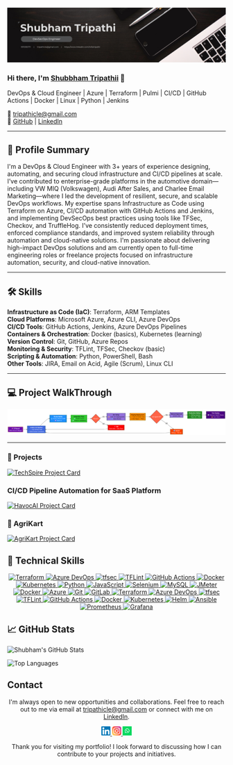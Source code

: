 
<p align="center">
  <img src="https://github.com/tripathicle/tripathicle/blob/main/DevSecOps%20Personal%20Profile%20Linkedin%20Banner.png" />
</p>
<h3 align="left" class="heading-element" dir="auto">Hi there, I'm <a href="www.linkedin.com/in/tstripathi" rel="nofollow">Shubbham Tripathii</a> 👋</h3>
DevOps & Cloud Engineer | Azure | Terraform | Pulmi | CI/CD | GitHub Actions | Docker | Linux | Python | Jenkins

📧 tripathicle@gmail.com  
🔗 [GitHub](https://github.com/tripathicle) | [LinkedIn](https://www.linkedin.com/in/tstripathi)

---

## 💼 Profile Summary  
I'm a DevOps & Cloud Engineer with 3+ years of experience designing, automating, and securing cloud infrastructure and CI/CD pipelines at scale. I’ve contributed to enterprise-grade platforms in the automotive domain—including VW MIQ (Volkswagen), Audi After Sales, and Charlee Email Marketing—where I led the development of resilient, secure, and scalable DevOps workflows.
My expertise spans Infrastructure as Code using Terraform on Azure, CI/CD automation with GitHub Actions and Jenkins, and implementing DevSecOps best practices using tools like TFSec, Checkov, and TruffleHog. I’ve consistently reduced deployment times, enforced compliance standards, and improved system reliability through automation and cloud-native solutions.
I'm passionate about delivering high-impact DevOps solutions and am currently open to full-time engineering roles or freelance projects focused on infrastructure automation, security, and cloud-native innovation.

---
## 🛠️ Skills  
**Infrastructure as Code (IaC)**: Terraform, ARM Templates  
**Cloud Platforms**: Microsoft Azure, Azure CLI, Azure DevOps  
**CI/CD Tools**: GitHub Actions, Jenkins, Azure DevOps Pipelines  
**Containers & Orchestration**: Docker (basics), Kubernetes (learning)  
**Version Control**: Git, GitHub, Azure Repos  
**Monitoring & Security**: TFLint, TFSec, Checkov (basic)  
**Scripting & Automation**: Python, PowerShell, Bash  
**Other Tools**: JIRA, Email on Acid, Agile (Scrum), Linux CLI  

---
  
<h2 class="heading-element" dir="auto">💻 Project WalkThrough</h2>
  <img src="https://github.com/tripathicle/tripathicle/blob/main/Devops_project_flowchart.png" />
  
---

<!-- 🌐 TechSpire Project -->
<h3 align="left">🚀 Projects </h3>
<a href="https://github.com/tripathicle/TechSpire" target="_blank">
  <img src="https://github-readme-stats.vercel.app/api/pin/?username=tripathicle&repo=TechSpire" alt="TechSpire Project Card" style="max-width: 100%;">
</a>
<!-- TechSpire -->
<h3 align="left"> CI/CD Pipeline Automation for SaaS Platform </h3>
<a href="https://github.com/tripathicle/HavocAI" target="_blank">
  <img src="https://github-readme-stats.vercel.app/api/pin/?username=tripathicle&repo=HavocAI" alt="HavocAI Project Card" style="max-width: 100%;">
</a>

<!-- 🌾 AgriKart Project -->
<h3 align="left">🛒 AgriKart</h3>
<a href="https://github.com/tripathicle/Agrikart" target="_blank">
  <img src="https://github-readme-stats.vercel.app/api/pin/?username=tripathicle&repo=Agrikart" alt="AgriKart Project Card" style="max-width: 100%;">
</a>

<h2 class="heading-element" dir="auto">💼 Technical Skills</h2>


<p align="center" dir="auto">
  <a target="_blank" rel="noopener noreferrer nofollow" href="https://img.shields.io/badge/Terraform-623CE4?style=for-the-badge&logo=terraform&logoColor=white">
  <img src="https://img.shields.io/badge/Terraform-623CE4?style=for-the-badge&logo=terraform&logoColor=white" alt="Terraform">
</a>
<a target="_blank" rel="noopener noreferrer nofollow" href="https://img.shields.io/badge/Azure%20DevOps-0078D7?style=for-the-badge&logo=azuredevops&logoColor=white">
  <img src="https://img.shields.io/badge/Azure%20DevOps-0078D7?style=for-the-badge&logo=azuredevops&logoColor=white" alt="Azure DevOps">
</a>
<a target="_blank" rel="noopener noreferrer nofollow" href="https://img.shields.io/badge/tfsec-CE2B37?style=for-the-badge&logo=tfsec&logoColor=white">
  <img src="https://img.shields.io/badge/tfsec-CE2B37?style=for-the-badge&logo=tfsec&logoColor=white" alt="tfsec">
</a>
<a target="_blank" rel="noopener noreferrer nofollow" href="https://img.shields.io/badge/TFLint-0089D6?style=for-the-badge&logo=terraform&logoColor=white">
  <img src="https://img.shields.io/badge/TFLint-0089D6?style=for-the-badge&logo=terraform&logoColor=white" alt="TFLint">
</a>
<a target="_blank" rel="noopener noreferrer nofollow" href="https://img.shields.io/badge/GitHub%20Actions-2088FF?style=for-the-badge&logo=githubactions&logoColor=white">
  <img src="https://img.shields.io/badge/GitHub%20Actions-2088FF?style=for-the-badge&logo=githubactions&logoColor=white" alt="GitHub Actions">
</a>
<a target="_blank" rel="noopener noreferrer nofollow" href="https://img.shields.io/badge/Docker-2496ED?style=for-the-badge&logo=docker&logoColor=white">
  <img src="https://img.shields.io/badge/Docker-2496ED?style=for-the-badge&logo=docker&logoColor=white" alt="Docker">
</a>
<a target="_blank" rel="noopener noreferrer nofollow" href="https://img.shields.io/badge/Kubernetes-326CE5?style=for-the-badge&logo=kubernetes&logoColor=white">
  <img src="https://img.shields.io/badge/Kubernetes-326CE5?style=for-the-badge&logo=kubernetes&logoColor=white" alt="Kubernetes">
</a>
  <a target="_blank" rel="noopener noreferrer nofollow" href="https://img.shields.io/badge/Python-3776AB?style=for-the-badge&logo=python&logoColor=white">
    <img src="https://img.shields.io/badge/Python-3776AB?style=for-the-badge&logo=python&logoColor=white" alt="Python">
  </a>
  <a target="_blank" rel="noopener noreferrer nofollow" href="https://img.shields.io/badge/JavaScript-F7DF1E?style=for-the-badge&logo=javascript&logoColor=black">
    <img src="https://img.shields.io/badge/JavaScript-F7DF1E?style=for-the-badge&logo=javascript&logoColor=black" alt="JavaScript">
  </a>
  <a target="_blank" rel="noopener noreferrer nofollow" href="https://img.shields.io/badge/Selenium-43B02A?style=for-the-badge&logo=selenium&logoColor=white">
    <img src="https://img.shields.io/badge/Selenium-43B02A?style=for-the-badge&logo=selenium&logoColor=white" alt="Selenium">
  </a>
  <a target="_blank" rel="noopener noreferrer nofollow" href="https://img.shields.io/badge/MySQL-4479A1?style=for-the-badge&logo=mysql&logoColor=white">
    <img src="https://img.shields.io/badge/MySQL-4479A1?style=for-the-badge&logo=mysql&logoColor=white" alt="MySQL">
  </a>
  <a target="_blank" rel="noopener noreferrer nofollow" href="https://img.shields.io/badge/JMeter-D22128?style=for-the-badge&logo=apache-jmeter&logoColor=white">
    <img src="https://img.shields.io/badge/JMeter-D22128?style=for-the-badge&logo=apache-jmeter&logoColor=white" alt="JMeter">
  </a>
  <a target="_blank" rel="noopener noreferrer nofollow" href="https://img.shields.io/badge/Docker-2496ED?style=for-the-badge&logo=docker&logoColor=white">
    <img src="https://img.shields.io/badge/Docker-2496ED?style=for-the-badge&logo=docker&logoColor=white" alt="Docker">
  </a>
  <a target="_blank" rel="noopener noreferrer nofollow" href="https://img.shields.io/badge/Azure-0089D6?style=for-the-badge&logo=microsoft-azure&logoColor=white">
    <img src="https://img.shields.io/badge/Azure-0089D6?style=for-the-badge&logo=microsoft-azure&logoColor=white" alt="Azure">
  </a>
  <a target="_blank" rel="noopener noreferrer nofollow" href="https://img.shields.io/badge/Git-F05032?style=for-the-badge&logo=git&logoColor=white">
    <img src="https://img.shields.io/badge/Git-F05032?style=for-the-badge&logo=git&logoColor=white" alt="Git">
  </a>
  <a target="_blank" rel="noopener noreferrer nofollow" href="https://img.shields.io/badge/GitLab-FCA121?style=for-the-badge&logo=gitlab&logoColor=white">
    <img src="https://img.shields.io/badge/GitLab-FCA121?style=for-the-badge&logo=gitlab&logoColor=white" alt="GitLab">
    <!-- DevOps & Cloud Tools Badges -->

<a target="_blank" rel="noopener noreferrer nofollow" href="https://img.shields.io/badge/Terraform-623CE4?style=for-the-badge&logo=terraform&logoColor=white">
  <img src="https://img.shields.io/badge/Terraform-623CE4?style=for-the-badge&logo=terraform&logoColor=white" alt="Terraform">
</a>
<a target="_blank" rel="noopener noreferrer nofollow" href="https://img.shields.io/badge/Azure%20DevOps-0078D7?style=for-the-badge&logo=azuredevops&logoColor=white">
  <img src="https://img.shields.io/badge/Azure%20DevOps-0078D7?style=for-the-badge&logo=azuredevops&logoColor=white" alt="Azure DevOps">
</a>
<a target="_blank" rel="noopener noreferrer nofollow" href="https://img.shields.io/badge/tfsec-CE2B37?style=for-the-badge&logo=tfsec&logoColor=white">
  <img src="https://img.shields.io/badge/tfsec-CE2B37?style=for-the-badge&logo=tfsec&logoColor=white" alt="tfsec">
</a>
<a target="_blank" rel="noopener noreferrer nofollow" href="https://img.shields.io/badge/TFLint-0089D6?style=for-the-badge&logo=terraform&logoColor=white">
  <img src="https://img.shields.io/badge/TFLint-0089D6?style=for-the-badge&logo=terraform&logoColor=white" alt="TFLint">
</a>
<a target="_blank" rel="noopener noreferrer nofollow" href="https://img.shields.io/badge/GitHub%20Actions-2088FF?style=for-the-badge&logo=githubactions&logoColor=white">
  <img src="https://img.shields.io/badge/GitHub%20Actions-2088FF?style=for-the-badge&logo=githubactions&logoColor=white" alt="GitHub Actions">
</a>
<a target="_blank" rel="noopener noreferrer nofollow" href="https://img.shields.io/badge/Docker-2496ED?style=for-the-badge&logo=docker&logoColor=white">
  <img src="https://img.shields.io/badge/Docker-2496ED?style=for-the-badge&logo=docker&logoColor=white" alt="Docker">
</a>
<a target="_blank" rel="noopener noreferrer nofollow" href="https://img.shields.io/badge/Kubernetes-326CE5?style=for-the-badge&logo=kubernetes&logoColor=white">
  <img src="https://img.shields.io/badge/Kubernetes-326CE5?style=for-the-badge&logo=kubernetes&logoColor=white" alt="Kubernetes">
</a>
<a target="_blank" rel="noopener noreferrer nofollow" href="https://img.shields.io/badge/Helm-0F1689?style=for-the-badge&logo=helm&logoColor=white">
  <img src="https://img.shields.io/badge/Helm-0F1689?style=for-the-badge&logo=helm&logoColor=white" alt="Helm">
</a>
<a target="_blank" rel="noopener noreferrer nofollow" href="https://img.shields.io/badge/Ansible-EE0000?style=for-the-badge&logo=ansible&logoColor=white">
  <img src="https://img.shields.io/badge/Ansible-EE0000?style=for-the-badge&logo=ansible&logoColor=white" alt="Ansible">
</a>
<a target="_blank" rel="noopener noreferrer nofollow" href="https://img.shields.io/badge/Prometheus-E6522C?style=for-the-badge&logo=prometheus&logoColor=white">
  <img src="https://img.shields.io/badge/Prometheus-E6522C?style=for-the-badge&logo=prometheus&logoColor=white" alt="Prometheus">
</a>
<a target="_blank" rel="noopener noreferrer nofollow" href="https://img.shields.io/badge/Grafana-F46800?style=for-the-badge&logo=grafana&logoColor=white">
  <img src="https://img.shields.io/badge/Grafana-F46800?style=for-the-badge&logo=grafana&logoColor=white" alt="Grafana">
</a>

  </a>
</p>

<h2 class="heading-element" dir="auto">📈 GitHub Stats</h2>


<p align="left">
  <img src="https://github-readme-stats.vercel.app/api?username=Sktripathiinfo&show_icons=true&theme=default" alt="Shubham's GitHub Stats"/>
</p>

<p align="left">
  <img src="https://github-readme-stats.vercel.app/api/top-langs/?username=Sktripathiinfo&layout=compact&theme=default" alt="Top Languages"/>
</p>

<h2 align="left" class="heading-element" dir="auto">Contact</h2>
<p align="center" dir="auto">
  I'm always open to new opportunities and collaborations. Feel free to reach out to me via email at 
  <a href="mailto:tripathicle@gmail.com">tripathicle@gmail.com</a> or connect with me on 
  <a href="https://www.linkedin.com/in/tstripathi" rel="nofollow">LinkedIn</a>.
</p>
<p align="center">
  <p align="center" dir="auto">
  <a href="https://www.linkedin.com/in/tstripathi" rel="nofollow">
    <img src="https://github.com/tripathicle/tripathicle/blob/main/linkedin.svg" alt="Shubham Tripathi | LinkedIn" width="21px" style="max-width: 100%;">
  </a>
  <a href="https://www.instagram.com/tripathicle/" rel="nofollow">
    <img src="https://github.com/tripathicle/tripathicle/blob/main/instagram.svg" alt="tripathicle | Instagram" width="21px" style="max-width: 100%;">
  </a>
  <a href="https://api.whatsapp.com/send?phone=9648424090&text=Hello" rel="nofollow">
    <img src="https://github.com/tripathicle/tripathicle/blob/main/whatsapp.png" alt="Shubham Tripathi | Whatsapp" width="21px" style="max-width: 100%;">
  </a>
</p>
</p>
<p align="center" dir="auto">
  Thank you for visiting my portfolio! I look forward to discussing how I can contribute to your projects and initiatives.
</p>

